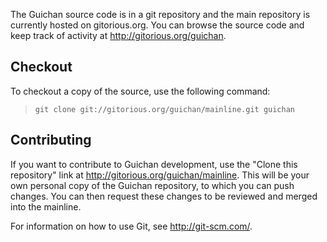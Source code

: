 The Guichan source code is in a git repository and the main repository is currently hosted on gitorious.org. You can browse the source code and keep track of activity at http://gitorious.org/guichan.

## Checkout ##

To checkout a copy of the source, use the following command:

> `git clone git://gitorious.org/guichan/mainline.git guichan`

## Contributing ##

If you want to contribute to Guichan development, use the "Clone this repository" link at http://gitorious.org/guichan/mainline. This will be your own personal copy of the Guichan repository, to which you can push changes. You can then request these changes to be reviewed and merged into the mainline.

For information on how to use Git, see http://git-scm.com/.